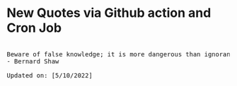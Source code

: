 # New Quotes via Github action and Cron Job

<pre>
<!-- #quote -->
Beware of false knowledge; it is more dangerous than ignorance.
- Bernard Shaw

Updated on: [5/10/2022]
<!-- #quoteEnd -->
</pre>
